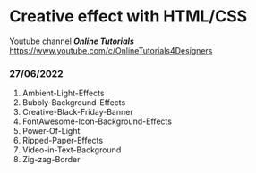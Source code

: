 # Creative effect with HTML/CSS

Youtube channel ***Online Tutorials***
https://www.youtube.com/c/OnlineTutorials4Designers

### 27/06/2022
1. Ambient-Light-Effects
2. Bubbly-Background-Effects
3. Creative-Black-Friday-Banner
4. FontAwesome-Icon-Background-Effects
5. Power-Of-Light
6. Ripped-Paper-Effects
7. Video-in-Text-Background
8. Zig-zag-Border
